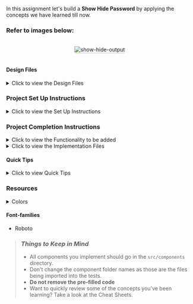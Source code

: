 In this assignment let's build a **Show Hide Password** by applying the concepts we have learned till now.

### Refer to images below:

<br/>
<div style="text-align: center;">
    <img src="https://res.cloudinary.com/lalitha/image/upload/v1621266911/show-hide-password-output_o2tdpc.gif" alt="show-hide-output" style="max-width:70%;box-shadow:0 2.8px 2.2px rgba(0, 0, 0, 0.12)">
</div>
<br/>

#### Design Files

<details>
<summary>Click to view the Design Files</summary>

- [Extra Small (Size < 576px) and Small (Size >= 576px) - Home](https://res.cloudinary.com/lalitha/image/upload/v1621266904/show-hide-password-sm-output_stbwub.png)
- [Medium (Size >= 768px), Large (Size >= 992px) and Extra Large (Size >= 1200px) - Home](https://res.cloudinary.com/lalitha/image/upload/v1621266903/show-hide-password-lg-output_vj3sdz.png)

</details>

### Project Set Up Instructions

<details>
<summary>Click to view the Set Up Instructions</summary>

- Download dependencies by running `npm install`
- Start up the app using `npm start`
</details>

### Project Completion Instructions

<details>
<summary>Click to view the Functionality to be added</summary>

#### Add Functionality

The app must have the following functionalities

- Initially the **Show Password** checkbox should be unchecked.
- When the **Show Password** checkbox is not checked, the value entered in the password input field should be masked.
- When the **Show Password** checkbox is checked, the value entered in the password input field should be unmasked.

</details>

<details>
<summary>Click to view the Implementation Files</summary>

- Your task is to complete the implementation of
  - `src/components/ShowHidePassword/index.js`
  - `src/components/ShowHidePassword/index.css`
</details>

#### Quick Tips

<details>
<summary>Click to view Quick Tips</summary>

- You can use the below cursor CSS property for buttons to set the type of mouse
  cursor, to show when the mouse pointer is over an element,

  ```
    cursor: pointer;
  ```

  <br/>
   <img src="https://assets.ccbp.in/frontend/content/react-js/cursor-pointer-img.png" alt="cursor pointer" style="width:100px" />

- You can use the below outline CSS property for buttons and input elements to
  remove the highlighting when the elements are clicked,

  ```
    outline: none;
  ```

</details>

### Resources

<details>
<summary>Colors</summary>

#### Colors

<div style="background-color: #7e858e ; width: 150px; padding: 10px; color: white">Hex: #7e858e</div>
<div style="background-color: #d7dfe9 ; width: 150px; padding: 10px; color: black">Hex: #d7dfe9</div>
<div style="background-color: #000000 ; width: 150px; padding: 10px; color: white">Hex: #000000</div>

<br/>
</details>

#### Font-families

- Roboto

> ### _Things to Keep in Mind_
>
> - All components you implement should go in the `src/components` directory.
> - Don't change the component folder names as those are the files being
>   imported into the tests.
> - **Do not remove the pre-filled code**
> - Want to quickly review some of the concepts you’ve been learning? Take a
>   look at the Cheat Sheets.

